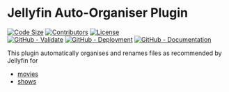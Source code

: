# Jellyfin Auto-Organiser Plugin

[![Code Size](https://img.shields.io/github/languages/code-size/geo-martino/jellyfin-plugin-autoorganiser?label=Code%20Size)](https://github.com/geo-martino/jellyfin-plugin-autoorganiser)
[![Contributors](https://img.shields.io/github/contributors/geo-martino/jellyfin-plugin-autoorganiser?logo=github&label=Contributors)](https://github.com/geo-martino/jellyfin-plugin-autoorganiser/graphs/contributors)
[![License](https://img.shields.io/github/license/geo-martino/jellyfin-plugin-autoorganiser?label=License)](https://github.com/geo-martino/jellyfin-plugin-autoorganiser/blob/master/LICENSE)
</br>
[![GitHub - Validate](https://github.com/geo-martino/jellyfin-plugin-autoorganiser/actions/workflows/validate.yml/badge.svg?branch=master)](https://github.com/geo-martino/jellyfin-plugin-autoorganiser/actions/workflows/validate.yml)
[![GitHub - Deployment](https://github.com/geo-martino/jellyfin-plugin-autoorganiser/actions/workflows/deploy.yml/badge.svg?event=release)](https://github.com/geo-martino/jellyfin-plugin-autoorganiser/actions/workflows/deploy.yml)
[![GitHub - Documentation](https://github.com/geo-martino/jellyfin-plugin-autoorganiser/actions/workflows/docs_publish.yml/badge.svg)](https://github.com/geo-martino/jellyfin-plugin-autoorganiser/actions/workflows/docs_publish.yml)

This plugin automatically organises and renames files as recommended by Jellyfin for
- [movies](https://jellyfin.org/docs/general/server/media/movies)
- [shows](https://jellyfin.org/docs/general/server/media/shows)
